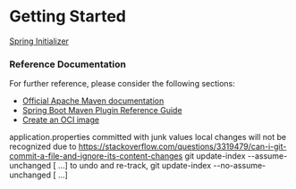 # Getting Started

[Spring Initializer](https://start.spring.io/)

### Reference Documentation
For further reference, please consider the following sections:

* [Official Apache Maven documentation](https://maven.apache.org/guides/index.html)
* [Spring Boot Maven Plugin Reference Guide](https://docs.spring.io/spring-boot/docs/2.4.2/maven-plugin/reference/html/)
* [Create an OCI image](https://docs.spring.io/spring-boot/docs/2.4.2/maven-plugin/reference/html/#build-image)

application.properties committed with junk values
local changes will not be recognized due to
https://stackoverflow.com/questions/3319479/can-i-git-commit-a-file-and-ignore-its-content-changes
    git update-index --assume-unchanged [<file> ...]
to undo and re-track,
    git update-index --no-assume-unchanged [<file> ...]
